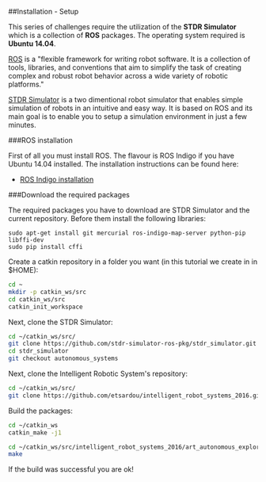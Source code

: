 ##Installation - Setup

This series of challenges require the utilization of the **STDR Simulator** which is a collection of **ROS** packages. The operating system required is **Ubuntu 14.04**.

[ROS](http://www.ros.org/) is a "flexible framework for writing robot software. It is a collection of tools, libraries, and conventions that aim to simplify the task of creating complex and robust robot behavior across a wide variety of robotic platforms." 

[STDR Simulator](http://stdr-simulator-ros-pkg.github.io/) is a two dimentional robot simulator that enables simple simulation of robots in an intuitive and easy way. It is based on ROS and its main goal is to enable you to setup a simulation environment in just a few minutes.

###ROS installation

First of all you must install ROS. The flavour is ROS Indigo if you have Ubuntu 14.04 installed. The installation instructions can be found here:
- [ROS Indigo installation](http://wiki.ros.org/indigo/Installation/Ubuntu)

###Download the required packages

The required packages you have to download are STDR Simulator and the current repository. Before them install the following libraries:

```
sudo apt-get install git mercurial ros-indigo-map-server python-pip libffi-dev
sudo pip install cffi
```

Create a catkin repository in a folder you want (in this tutorial we create in in $HOME):
```bash
cd ~
mkdir -p catkin_ws/src
cd catkin_ws/src
catkin_init_workspace
```

Next, clone the STDR Simulator:
```bash
cd ~/catkin_ws/src/
git clone https://github.com/stdr-simulator-ros-pkg/stdr_simulator.git
cd stdr_simulator
git checkout autonomous_systems
```

Next, clone the Intelligent Robotic System's repository:
```bash
cd ~/catkin_ws/src/
git clone https://github.com/etsardou/intelligent_robot_systems_2016.git
```

Build the packages:
```bash
cd ~/catkin_ws
catkin_make -j1

cd ~/catkin_ws/src/intelligent_robot_systems_2016/art_autonomous_exploration/src
make
```
If the build was successful you are ok!


